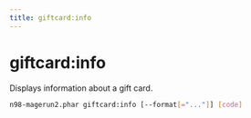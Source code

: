 ```yaml
---
title: giftcard:info
---
```


# giftcard:info

Displays information about a gift card.

```sh
n98-magerun2.phar giftcard:info [--format[="..."]] [code]
```

